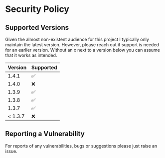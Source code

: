 # Security Policy

## Supported Versions

Given the almost non-existent audience for this project I typically only maintain the
latest version. However, please reach out if support is needed for an earlier version.
Without an x next to a version below you can assume that it works as intended.

| Version | Supported          |
|---------|--------------------|
| 1.4.1   | :white_check_mark: |
| 1.4.0   | :x:                |
| 1.3.9   | :white_check_mark: |
| 1.3.8   | :white_check_mark: |
| 1.3.7   | :white_check_mark: |
| < 1.3.7 | :x:                |

## Reporting a Vulnerability

For reports of any vulnerabilities, bugs or suggestions please just raise an issue.
